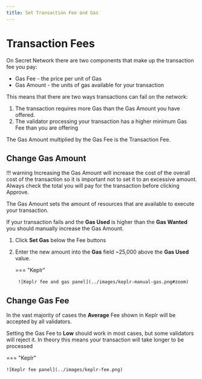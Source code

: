 ```yaml
---
title: Set Transaction Fee and Gas
---
```


# Transaction Fees

On Secret Network there are two components that make up the transaction fee you pay:

- Gas Fee - the price per unit of Gas
- Gas Amount - the units of gas available for your transaction

This means that there are two ways transactions can fail on the network:

1. The transaction requires more Gas than the Gas Amount you have offered.
2. The validator processing your transaction has a higher minimum Gas Fee than you are offering

The Gas Amount multiplied by the Gas Fee is the Transaction Fee.

## Change Gas Amount

!!! warning
    Increasing the Gas Amount will increase the cost of the overall cost of the transaction so it is important not to set it to an excessive amount. Always check the total you will pay for the transaction before clicking Approve. 

The Gas Amount sets the amount of resources that are available to execute your transaction.

If your transaction fails and the **Gas Used** is higher than the **Gas Wanted** you should manually increase the Gas Amount.

1. Click **Set Gas** below the Fee buttons
2. Enter the new amount into the **Gas** field ~25,000 above the **Gas Used** value.

    === "Keplr"

        ![Keplr fee and gas panel](../images/keplr-manual-gas.png#zoom)

## Change Gas Fee

In the vast majority of cases the **Average** Fee shown in Keplr will be accepted by all validators. 

Setting the Gas Fee to **Low** should work in most cases, but some validators will reject it. In theory this means your transaction will take longer to be processed

=== "Keplr"

    ![Keplr fee panel](../images/keplr-fee.png)
